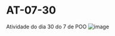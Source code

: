 # AT-07-30
Atividade do dia 30 do 7 de POO 
![image](https://github.com/user-attachments/assets/a8677afa-d797-4b60-ba8a-3c7dcc154e87)
